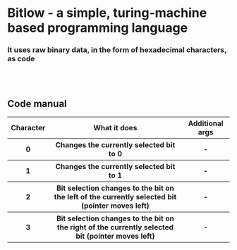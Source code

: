 <h1>Bitlow - a simple, turing-machine based programming language</h1>
<h3>It uses raw binary data, in the form of hexadecimal characters, as code</h3>
<br><br>
<h2>Code manual</h2>
<table>
  <tr>
    <th>Character</th>
    <th>What it does</th>
    <th>Additional args</th>
  </tr>
  <tr>
    <th>0</th>
    <th>Changes the currently selected bit to 0</th>
    <th>-</th>
  </tr>
  <tr>
    <th>1</th>
    <th>Changes the currently selected bit to 1</th>
    <th>-</th>
  </tr>
  <tr>
    <th>2</th>
    <th>Bit selection changes to the bit on the left of the currently selected bit (pointer moves left)</th>
    <th>-</th>
  </tr>
  <tr>
    <th>3</th>
    <th>Bit selection changes to the bit on the right of the currently selected bit (pointer moves left)</th>
    <th>-</th>
  </tr>

</table>
